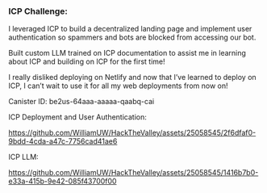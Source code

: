 ### ICP Challenge:

I leveraged ICP to build a decentralized landing page and implement user authentication so spammers and bots are blocked from accessing our bot.

Built custom LLM trained on ICP documentation to assist me in learning about ICP and building on ICP for the first time!

I really disliked deploying on Netlify and now that I’ve learned to deploy on ICP, I can’t wait to use it for all my web deployments from now on!

Canister ID: be2us-64aaa-aaaaa-qaabq-cai

ICP Deployment and User Authentication:

https://github.com/WilliamUW/HackTheValley/assets/25058545/2f6dfaf0-9bdd-4cda-a47c-7756cad41ae6

ICP LLM:

https://github.com/WilliamUW/HackTheValley/assets/25058545/1416b7b0-e33a-415b-9e42-085f43700f00


